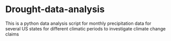 # Drought-data-analysis
This is a python data analysis script for monthly precipitation data for several US states for different climatic periods to investigate climate change claims
